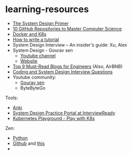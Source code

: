 # learning-resources
- [The System Design Primer](https://github.com/donnemartin/system-design-primer?tab=readme-ov-file)
- [10 GitHub Repositories to Master Computer Science](https://www.kdnuggets.com/10-github-repositories-to-master-computer-science)
- [Docker and K8s](https://docs.docker.com/guides/resources/)
- [How to write a tutorial](https://ubuntu.com/tutorials/guidelines#6-rewarding-your-readers)
- System Design Interview – An insider's guide: Xu, Alex
- System Design - Gourav sen
  - [Youtube channel](https://www.youtube.com/@gkcs)
  - [Website](https://interviewready.io/)
- [Top 9 Must-Read Blogs for Engineers](https://www.youtube.com/watch?v=UuT61kf292A) (Also, AirBNB)
- [Coding and System Design Interview Questions](https://www.youtube.com/playlist?list=PLA8lYuzFlBqAy6dkZHj5VxUAaqr4vwrka)
- Youtube community:
  - [Gourav sen](https://www.youtube.com/@gkcs/community)
  - ByteByteGo

Tools:
- [Anki](https://docs.ankiweb.net/platform/linux/installing.html)
- [System Design Practice Portal at InterviewReady](https://www.youtube.com/watch?v=0OuRyPnDcrk)
- [Kubernetes Playground - Play with K8s](https://labs.play-with-k8s.com/)

Zen:
- [Python](https://legacy.python.org/dev/peps/pep-0020/)
- [Github](https://ben.balter.com/2015/08/12/the-zen-of-github/) and [this](https://warpspire.com/posts/taste)
- 